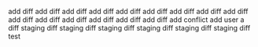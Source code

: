 add diff
add diff
add diff
add diff
add diff
add diff
add diff
add diff
add diff
add diff
add diff
add diff
add diff
add diff
add diff
add conflict
add user a diff
staging diff
staging diff
staging diff
staging diff
staging diff
staging diff
test